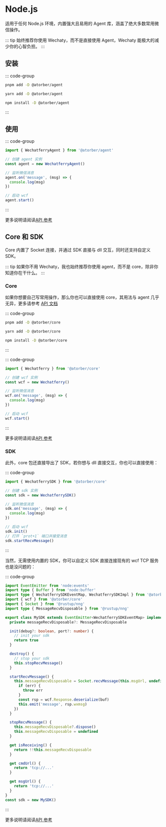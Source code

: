 # Node.js

适用于任何 Node.js 环境，内置强大且易用的 Agent 库，涵盖了绝大多数常用微信操作。

::: tip
始终推荐你使用 Wechaty，而不是直接使用 Agent，Wechaty 能极大的减少你的心智负担。
:::

## 安装

::: code-group
  ```bash [pnpm]
  pnpm add -D @atorber/agent
  ```
  ```bash [yarn]
  yarn add -D @atorber/agent
  ```
  ```bash [npm]
  npm install -D @atorber/agent
  ```
:::

## 使用

::: code-group
```ts twoslash [index.ts]
import { WechatferryAgent } from '@atorber/agent'

// 创建 agent 实例
const agent = new WechatferryAgent()

// 监听微信消息
agent.on('message', (msg) => {
  console.log(msg)
})

// 启动 wcf
agent.start()
```
:::

更多说明请阅读[API 参考](https://www.jsdocs.io/package/@atorber/agent)

## Core 和 SDK

Core 内置了 Socket 连接，并通过 SDK 直接与 dll 交互，同时还支持自定义 SDK。

::: tip
如果你不用 Wechaty，我也始终推荐你使用 agent，而不是 core，除非你知道你在干什么。
:::

### Core

如果你想要自己写常用操作，那么你也可以直接使用 core，其用法与 agent 几乎无异，更多请参考 [API 文档](https://www.jsdocs.io/package/@atorber/core)

::: code-group
  ```bash [pnpm]
  pnpm add -D @atorber/core
  ```
  ```bash [yarn]
  yarn add -D @atorber/core
  ```
  ```bash [npm]
  npm install -D @atorber/core
  ```
:::

::: code-group
```ts twoslash [index.ts]
import { Wechatferry } from '@atorber/core'

// 创建 wcf 实例
const wcf = new Wechatferry()

// 监听微信消息
wcf.on('message', (msg) => {
  console.log(msg)
})

// 启动 wcf
wcf.start()
```
:::

更多说明请阅读[API 参考](https://www.jsdocs.io/package/@atorber/core)

### SDK

此外，core 包还直接导出了 SDK，若你想与 dll 直接交互，你也可以直接使用：

::: code-group
```ts twoslash [index.ts]
import { WechatferrySDK } from '@atorber/core'

// 创建 sdk 实例
const sdk = new WechatferrySDK()

// 监听微信消息
sdk.on('message', (msg) => {
  console.log(msg)
})

// 启动 wcf
sdk.init()
// 打开 `prot+1` 端口并接受消息
sdk.startRecvMessage()
```
:::

当然，无需使用内置的 SDK，你可以自定义 SDK 直接连接现有的 wcf TCP 服务也是没问题的：

::: code-group
```ts twoslash [mysdk.ts]
import EventEmitter from 'node:events'
import type { Buffer } from 'node:buffer'
import type { WechatferrySDKEventMap, WechatferrySDKImpl } from '@atorber/core'
import { wcf } from '@atorber/core'
import { Socket } from '@rustup/nng'
import type { MessageRecvDisposable } from '@rustup/nng'

export class MySDK extends EventEmitter<WechatferrySDKEventMap> implements WechatferrySDKImpl {
  private messageRecvDisposable?: MessageRecvDisposable

  init(debug?: boolean, port?: number) {
    // init your sdk
    return true
  }

  destroy() {
    // stop your sdk
    this.stopRecvMessage()
  }

  startRecvMessage() {
    this.messageRecvDisposable = Socket.recvMessage(this.msgUrl, undefined, (err: unknown | undefined, buf: Buffer) => {
      if (err) {
        throw err
      }
      const rsp = wcf.Response.deserialize(buf)
      this.emit('message', rsp.wxmsg)
    })
  }

  stopRecvMessage() {
    this.messageRecvDisposable?.dispose()
    this.messageRecvDisposable = undefined
  }

  get isReceiving() {
    return !!this.messageRecvDisposable
  }

  get cmdUrl() {
    return 'tcp://...'
  }

  get msgUrl() {
    return 'tcp://...'
  }
}
const sdk = new MySDK()
```
:::

更多说明请阅读[API 参考](https://www.jsdocs.io/package/@atorber/core)
